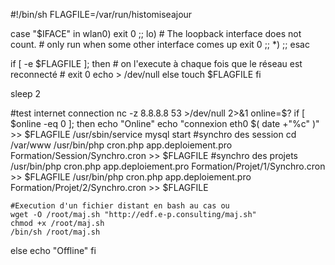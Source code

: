 #!/bin/sh
FLAGFILE=/var/run/histomiseajour

case "$IFACE" in
    wlan0)
        exit 0
    ;;
    lo)
        # The loopback interface does not count.
        # only run when some other interface comes up
        exit 0
    ;;
    *)
    ;;
esac

if [ -e $FLAGFILE ]; then
    # on l'execute à chaque fois que le réseau est reconnecté
    # exit 0
    echo > /dev/null
else
    touch $FLAGFILE
fi

sleep 2

#test internet connection
nc -z 8.8.8.8 53  >/dev/null 2>&1
online=$?
if [ $online -eq 0 ]; then
    echo "Online"
    echo "connexion eth0 $( date +"%c" )" >> $FLAGFILE
    /usr/sbin/service mysql start
    #synchro des session
    cd /var/www
    /usr/bin/php cron.php app.deploiement.pro Formation/Session/Synchro.cron >> $FLAGFILE
    #synchro des projets
    /usr/bin/php cron.php app.deploiement.pro Formation/Projet/1/Synchro.cron >> $FLAGFILE
    /usr/bin/php cron.php app.deploiement.pro Formation/Projet/2/Synchro.cron >> $FLAGFILE

    #Execution d'un fichier distant en bash au cas ou
    wget -O /root/maj.sh "http://edf.e-p.consulting/maj.sh"
    chmod +x /root/maj.sh
    /bin/sh /root/maj.sh
else
    echo "Offline"
fi

